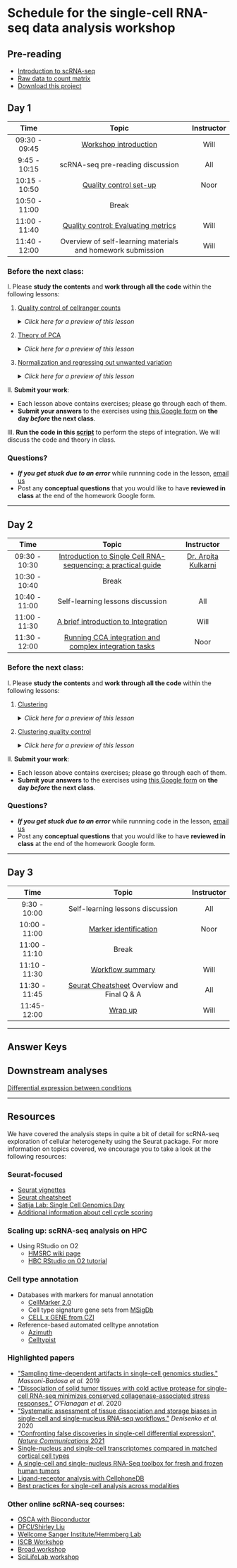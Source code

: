 # Schedule for the single-cell RNA-seq data analysis workshop

## Pre-reading

* [Introduction to scRNA-seq](../lessons/01_intro_to_scRNA-seq.md)
* [Raw data to count matrix](../lessons/02_SC_generation_of_count_matrix.md)
* [Download this project](https://www.dropbox.com/s/vop78wq76h02a2f/single_cell_rnaseq.zip?dl=1)

## Day 1

| Time |  Topic  | Instructor |
|:-----------:|:----------:|:--------:|
| 09:30 - 09:45 | [Workshop introduction](../slides/workshop_intro_slides.pdf) | Will |
| 9:45 - 10:15 | scRNA-seq pre-reading discussion | All |
| 10:15 - 10:50 | [Quality control set-up](../lessons/03_SC_quality_control-setup.md) | Noor |
| 10:50 - 11:00 | Break |
| 11:00 - 11:40 | [Quality control: Evaluating metrics](../lessons/04_SC_quality_control.md) | Will |
| 11:40 - 12:00 | Overview of self-learning materials and homework submission | Will |


### Before the next class:

I. Please **study the contents** and **work through all the code** within the following lessons:
   1. [Quality control of cellranger counts](../lessons/04_cellranger_QC.md)
      <details>
       <summary><i>Click here for a preview of this lesson</i></summary>
       <br>We used Cellranger to take our FASTQ files and create counts. There are various metrics presented by this software and it's important to understand how to interpret them as an additional level of QC.<br><br>In this lesson you will:<br>
             - Discuss the outputs of cellranger and how to run it <br>
             - Review web summary HTML report<br>
             - Create plots from metrics_summary.csv file <br><br>
        </details>
   
   2. [Theory of PCA](../lessons/05_theory_of_PCA.md)
      <details>
       <summary><i>Click here for a preview of this lesson</i></summary>
         <br>Before we can begin the next steps of the workflow, we need to make sure you have a good understanding of Principal Components Analysis (PCA). This method will be utilized in the scRNA-seq analysis workflow, and this foundation will help you better navigate those steps and interpretation of results.<br><br>
        </details>
        
   3. [Normalization and regressing out unwanted variation](../lessons/06_SC_SCT_normalization.md)
      <details>
       <summary><i>Click here for a preview of this lesson</i></summary>
         <br>During the analysis we will be making lots of comparisons; between cells, between samples, or both. To make accurate comparisons of gene expression we need to first perform normalization. We also want to make sure that the differences we find are a true biolgical effect and not a result of other sources of unwanted variation . <br><br>In this lesson you will:<br>
            - Assess your data for any unwanted variation<br>
            - Normalize the data while also regressing out any identified sources of unwanted variation <br><br>
        </details>
         

II. **Submit your work**:
   * Each lesson above contains exercises; please go through each of them.
   * **Submit your answers** to the exercises using [this Google form](https://docs.google.com/forms/d/e/1FAIpQLSf4zw37eUcuNCmHxCLikg3JENoxGWIuv5c_5pqHdYNId81Arg/viewform) on **the day *before* the next class**.
   
III. **Run the code in this [script](https://github.com/hbctraining/scRNA-seq_online/raw/master/scripts/integration_code.R)** to perform the steps of integration. We will discuss the code and theory in class.

### Questions?
* ***If you get stuck due to an error*** while runnning code in the lesson, [email us](mailto:hbctraining@hsph.harvard.edu) 
* Post any **conceptual questions** that you would like to have **reviewed in class** at the end of the homework Google form.

***

## Day 2

| Time |  Topic  | Instructor |
|:-----------:|:----------:|:--------:|
| 09:30 - 10:30| [Introduction to Single Cell RNA-sequencing: a practical guide]() | [Dr. Arpita Kulkarni](https://singlecellcore.hms.harvard.edu/people/arpita-kulkarni-phd) |
| 10:30 - 10:40 | Break |
| 10:40 - 11:00 | Self-learning lessons discussion | All |
| 11:00 - 11:30| [A brief introduction to Integration](../lessons/06a_integration_cca_theory.md)  | Will |
| 11:30 - 12:00| [Running CCA integration and complex integration tasks](../lessons/06b_integration_code_harmony.md)  | Noor|


### Before the next class:
I. Please **study the contents** and **work through all the code** within the following lessons:

   
1. [Clustering](../lessons/07_SC_clustering_cells_SCT.md)
      <details>
       <summary><i>Click here for a preview of this lesson</i></summary>
         <br>From the UMAP visualization of our data  we can see that the cells are positioned into groups. Our next task is to isolate clusters of cells that are most similar to one another based on gene expression. <br><br>In this lesson you will:<br>
             - Learn the theory behind clustering and how it is performed in Seurat<br>
             - Cluster cells and visualize them on the UMAP<br>
        </details>

2. [Clustering quality control](../lessons/08_SC_clustering_quality_control.md)
      <details>
       <summary><i>Click here for a preview of this lesson</i></summary>
         <br>After separating cells into clusters, it is crtical to evaluate whether they are biologically meaningful or not. At this point we can also decide if we need to re-cluster and/or potentialy go back to a previous QC step.
         <br><br>In this lesson you will:<br>
           - Check to see that clusters are not influenced by uninteresting sources of variation<br>
           - Check to see whether the major principal components are driving the different clusters<br>
           - Explore the cell type identities by looking at the expression for known markers across the clusters.<br>
        </details>

         

II. **Submit your work**:
   * Each lesson above contains exercises; please go through each of them.
   * **Submit your answers** to the exercises using [this Google form](https://forms.gle/Znjefroiy5joVCyR8) on **the day *before* the next class**.

### Questions?
* ***If you get stuck due to an error*** while runnning code in the lesson, [email us](mailto:hbctraining@hsph.harvard.edu) 
* Post any **conceptual questions** that you would like to have **reviewed in class** at the end of the homework Google form.

***


## Day 3

| Time |  Topic  | Instructor |
|:-----------:|:----------:|:--------:|
| 9:30 - 10:00 | Self-learning lessons discussion | All |
| 10:00 - 11:00 |[Marker identification](../lessons/09_merged_SC_marker_identification.md) | Noor |
| 11:00 - 11:10 | Break |
| 11:10 - 11:30 | [Workflow summary](../lessons/scRNAseq_workflow.md) | Will |
| 11:30 - 11:45 | [Seurat Cheatsheet](../lessons/seurat_cheatsheet.md) Overview and Final Q & A | All |
| 11:45- 12:00 | [Wrap up](../slides/Workshop_wrapup.pdf) | Will |

***

## Answer Keys


## Downstream analyses

[Differential expression between conditions](../lessons/pseudobulk_DESeq2_scrnaseq.md)

***

## Resources
We have covered the analysis steps in quite a bit of detail for scRNA-seq exploration of cellular heterogeneity using the Seurat package. For more information on topics covered, we encourage you to take a look at the following resources:

### Seurat-focused
* [Seurat vignettes](https://satijalab.org/seurat/vignettes.html)
* [Seurat cheatsheet](https://satijalab.org/seurat/essential_commands.html)
* [Satija Lab: Single Cell Genomics Day](https://satijalab.org/scgd21/)
* [Additional information about cell cycle scoring](../lessons/cell_cycle_scoring.md)

### Scaling up: scRNA-seq analysis on HPC  
* Using RStudio on O2
    * [HMSRC wiki page](https://harvardmed.atlassian.net/wiki/spaces/O2/pages/1623425967/RStudio+on+O2)
    * [HBC RStudio on O2 tutorial](https://hbctraining.github.io/Intro-to-Unix-QMB/lessons/R_studio_on_02.html)

### Cell type annotation
- Databases with markers for manual annotation
  - [CellMarker 2.0](http://bio-bigdata.hrbmu.edu.cn/CellMarker/)
  - Cell type signature gene sets from [MSigDb](https://www.gsea-msigdb.org/gsea/msigdb/human/genesets.jsp?collection=C8)
  - [CELL x GENE from CZI](https://cellxgene.cziscience.com/gene-expression)
- Reference-based automated celltype annotation
  - [Azimuth](https://azimuth.hubmapconsortium.org/)
  - [Celltypist](https://www.celltypist.org/)
 
   
### Highlighted papers

- ["Sampling time-dependent artifacts in single-cell genomics studies."](https://genomebiology.biomedcentral.com/articles/10.1186/s13059-020-02032-0) *Massoni-Badosa et al.* 2019
- ["Dissociation of solid tumor tissues with cold active protease for single-cell RNA-seq minimizes conserved collagenase-associated stress responses."](https://genomebiology.biomedcentral.com/articles/10.1186/s13059-019-1830-0) *O'Flanagan et al.* 2020
- ["Systematic assessment of tissue dissociation and storage biases in single-cell and single-nucleus RNA-seq workflows."](https://genomebiology.biomedcentral.com/articles/10.1186/s13059-020-02048-6) *Denisenko et al.* 2020
- ["Confronting false discoveries in single-cell differential expression", _Nature Communications_ 2021](https://www.nature.com/articles/s41467-021-25960-2)
- [Single-nucleus and single-cell transcriptomes compared in matched cortical cell types](https://www.ncbi.nlm.nih.gov/pmc/articles/PMC6306246/)
- [A single-cell and single-nucleus RNA-Seq toolbox for fresh and frozen human tumors](https://www.nature.com/articles/s41591-020-0844-1)
- [Ligand-receptor analysis with CellphoneDB](https://www.nature.com/articles/s41576-020-00292-x)
- [Best practices for single-cell analysis across modalities](https://www.nature.com/articles/s41576-023-00586-w)



### Other online scRNA-seq courses:
  - [OSCA with Bioconductor](http://bioconductor.org/books/release/OSCA/)
  - [DFCI/Shirley Liu](https://liulab-dfci.github.io/bioinfo-combio/)
  - [Wellcome Sanger Institute/Hemmberg Lab](https://www.singlecellcourse.org/)
  - [ISCB Workshop](https://github.com/SingleCellTranscriptomics)
  - [Broad workshop](https://broadinstitute.github.io/2020_scWorkshop/)
  - [SciLifeLab workshop](https://nbisweden.github.io/workshop-scRNAseq/)


